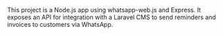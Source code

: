 <!-- Use this file to provide workspace-specific custom instructions to Copilot. For more details, visit https://code.visualstudio.com/docs/copilot/copilot-customization#_use-a-githubcopilotinstructionsmd-file -->

This project is a Node.js app using whatsapp-web.js and Express. It exposes an API for integration with a Laravel CMS to send reminders and invoices to customers via WhatsApp.
